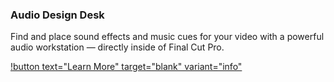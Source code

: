 ### Audio Design Desk

Find and place sound effects and music cues for your video with a powerful audio workstation — directly inside of Final Cut Pro.

[!button text="Learn More" target="blank" variant="info"](https://add.app/)